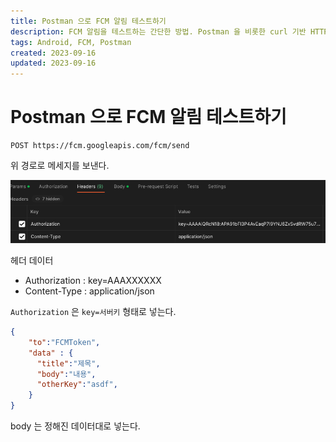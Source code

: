```yaml
---
title: Postman 으로 FCM 알림 테스트하기
description: FCM 알림을 테스트하는 간단한 방법. Postman 을 비롯한 curl 기반 HTTP 요청 프로그램으로 테스트하기.
tags: Android, FCM, Postman
created: 2023-09-16
updated: 2023-09-16
---
```


# Postman 으로 FCM 알림 테스트하기

```
POST https://fcm.googleapis.com/fcm/send
```

위 경로로 메세지를 보낸다.

![Untitled](img/postman-fcm-test/img.png)

헤더 데이터
* Authorization : key=AAAXXXXXX
* Content-Type : application/json

`Authorization` 은 `key=서버키` 형태로 넣는다.

```json
{
    "to":"FCMToken",
    "data" : {
      "title":"제목",
      "body":"내용",
	  "otherKey":"asdf",
    }
}
```

body 는 정해진 데이터대로 넣는다.





